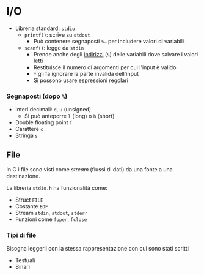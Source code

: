 # I/O

- Libreria standard: `stdio`
    - `printf()`: scrive su `stdout`
        - Può contenere segnaposti `%…` per includere valori di variabili
    - `scanf()`: legge da `stdin`
        - Prende anche degli [indirizzi](puntatori) (`&`) delle variabili dove salvare i valori letti
        - Restituisce il numero di argomenti per cui l'input è valido
        - `*` gli fa ignorare la parte invalida dell'input
        - Si possono usare espressioni regolari

### Segnaposti (dopo `%`)

- Interi decimali: `d`, `u` (unsigned)
    - Si può anteporre `l` (long) o `h` (short)
- Double floating point `f`
- Carattere `c`
- Stringa `s`

## File

In C i file sono visti come *stream* (flussi di dati) da una fonte a una destinazione.

La libreria `stdio.h` ha funzionalità come:
- Struct `FILE`
- Costante `EOF`
- Stream `stdin`, `stdout`, `stderr`
- Funzioni come `fopen`, `fclose`

### Tipi di file

Bisogna leggerli con la stessa rappresentazione con cui sono stati scritti

- Testuali
- Binari